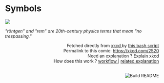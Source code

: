 # <b>Symbols</b>

[![](https://imgs.xkcd.com/comics/symbols.png)](https://xkcd.com/2520)

<i>&quot;röntgen&quot; and &quot;rem&quot; are 20th-century physics terms that mean &quot;no trespassing.&quot;</i>

<div align="right">
  Fetched directly from
  <a href="https://xkcd.com">
    xkcd
  </a>
  by
  <a href="https://github.com/Vanille-N/Vanille-N/blob/master/fetch">
    this bash script
  </a>
</div>
<div align="right">
  Permalink to this comic:
  <a href="https://xkcd.com/2520">
    https://xkcd.com/2520
  </a>
</div>
<div align="right">
  Need an explanation ?
  <a href="https://www.explainxkcd.com/wiki/index.php/2520">
    Explain xkcd
  </a>
</div>
<div align="right">
  How does this work ?
  <a href="https://github.com/Vanille-N/Vanille-N/blob/master/.github/workflows/build.yml">
    workflow
  </a>
  |
  <a href="https://simonwillison.net/2020/Jul/10/self-updating-profile-readme/">
    related explanation
  </a>
</div><br>

<a href="https://github.com/Vanille-N/Vanille-N/actions"><img src="https://github.com/Vanille-N/Vanille-N/workflows/Build%20README/badge.svg" align="right" alt="Build README"></a>
